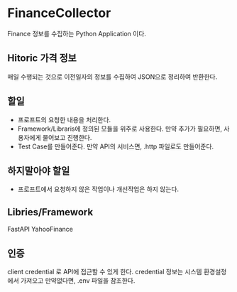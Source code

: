 # FinanceCollector
Finance 정보를 수집하는 Python Application 이다. 

## Hitoric 가격 정보
매일 수행되는 것으로 이전일자의 정보를 수집하여 JSON으로 정리하여 반환한다.

## 할일
- 프로프트의 요청한 내용을 처리한다.
- Framework/Libraris에 정의된 모듈을 위주로 사용한다. 만약 추가가 필요하면, 사용자에게 물어보고 진행한다.
- Test Case를 만들어준다. 만약 API의 서비스면, .http 파일로도 만들어준다. 

## 하지말아야 할일
- 프로프트에서 요청하지 않은 작업이나 개선작업은 하지 않는다.

## Libries/Framework
FastAPI
YahooFinance

## 인증
client credential 로 API에 접근할 수 있게 한다. credential 정보는 시스템 환경설정에서 가져오고 만약없다면, .env 파일을 참조한다.

